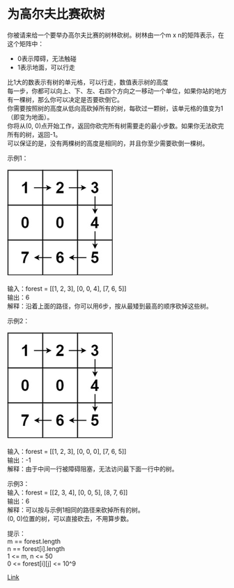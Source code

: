 <h1>为高尔夫比赛砍树</h1>

你被请来给一个要举办高尔夫比赛的树林砍树。树林由一个m x n的矩阵表示，在这个矩阵中：</br>
- 0表示障碍，无法触碰</br>
- 1表示地面，可以行走</br>

比1大的数表示有树的单元格，可以行走，数值表示树的高度</br>
每一步，你都可以向上、下、左、右四个方向之一移动一个单位，如果你站的地方有一棵树，那么你可以决定是否要砍倒它。</br>
你需要按照树的高度从低向高砍掉所有的树，每砍过一颗树，该单元格的值变为1（即变为地面）。</br>
你将从(0, 0)点开始工作，返回你砍完所有树需要走的最小步数。如果你无法砍完所有的树，返回-1。</br>
可以保证的是，没有两棵树的高度是相同的，并且你至少需要砍倒一棵树。</br>

示例1：</br>
</br>![](./image/1.jpeg)</br></br>
输入：forest = [[1, 2, 3], [0, 0, 4], [7, 6, 5]]</br>
输出：6</br>
解释：沿着上面的路径，你可以用6步，按从最矮到最高的顺序砍掉这些树。</br>

示例2：</br>
</br>![](./image/1.jpeg)</br></br>
输入：forest = [[1, 2, 3], [0, 0, 0], [7, 6, 5]]</br>
输出：-1</br>
解释：由于中间一行被障碍阻塞，无法访问最下面一行中的树。</br>

示例3：</br>
输入：forest = [[2, 3, 4], [0, 0, 5], [8, 7, 6]]</br>
输出：6</br>
解释：可以按与示例1相同的路径来砍掉所有的树。</br>
(0, 0)位置的树，可以直接砍去，不用算步数。</br>

提示：</br>
m == forest.length</br>
n == forest[i].length</br>
1 <= m, n <= 50</br>
0 <= forest[i][j] <= 10^9</br>

[Link](https://leetcode.cn/problems/cut-off-trees-for-golf-event/)